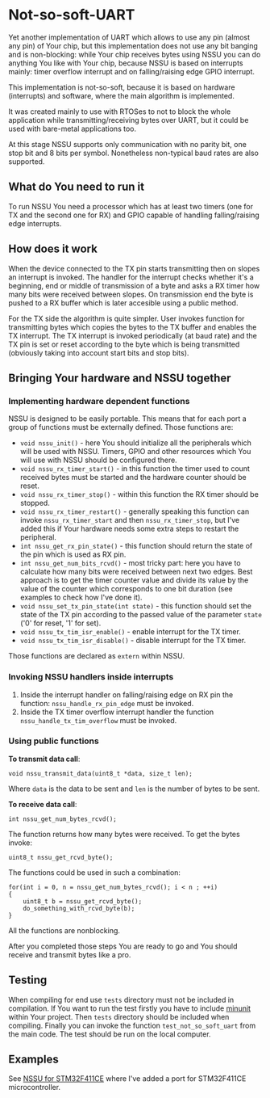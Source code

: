 # Not-so-soft-UART

Yet another implementation of UART which allows to use any pin (almost any pin) of Your chip, but this implementation
does not use any bit banging and is non-blocking: while Your chip receives bytes using NSSU you can do anything You
like with Your chip, because NSSU is based on interrupts mainly: timer overflow interrupt and on falling/raising edge
GPIO interrupt.

This implementation is not-so-soft, because it is based on hardware (interrupts) and software, where the main
algorithm is implemented.

It was created mainly to use with RTOSes to not to block the whole application while transmitting/receiving bytes over
UART, but it could be used with bare-metal applications too.

At this stage NSSU supports only communication with no parity bit, one stop bit and 8 bits per symbol. Nonetheless
non-typical baud rates are also supported.

## What do You need to run it

To run NSSU You need a processor which has at least two timers (one for TX and the second one for RX) and GPIO 
capable of handling falling/raising edge interrupts.

## How does it work

When the device connected to the TX pin starts transmitting then on slopes an interrupt is invoked. The handler for
the interrupt checks whether it's a beginning, end or middle of transmission of a byte and asks a RX timer how many
bits were received between slopes. On transmission end the byte is pushed to a RX buffer which is later accesible using 
a public method.

For the TX side the algorithm is quite simpler. User invokes function for transmitting bytes which copies the bytes
to the TX buffer and enables the TX interrupt. The TX interrupt is invoked periodically (at baud rate) and the TX pin
is set or reset according to the byte which is being transmitted (obviously taking into account start bits and stop
bits).

## Bringing Your hardware and NSSU together

### Implementing hardware dependent functions

NSSU is designed to be easily portable. This means that for each port a group of functions must be externally defined.
Those functions are:
* `void nssu_init()` - here You should initialize all the peripherals which will be used with NSSU. Timers, GPIO
and other resources which You will use with NSSU should be configured there.  
* `void nssu_rx_timer_start()` - in this function the timer used to count received bytes must be started and 
the hardware counter should be reset.
* `void nssu_rx_timer_stop()` - within this function the RX timer should be stopped.
* `void nssu_rx_timer_restart()` - generally speaking this function can invoke `nssu_rx_timer_start` and then 
`nssu_rx_timer_stop`, but I've added this if Your hardware needs some extra steps to restart the peripheral.
* `int nssu_get_rx_pin_state()` - this function should return the state of the pin which is used as RX pin.
* `int nssu_get_num_bits_rcvd()` - most tricky part: here you have to calculate how many bits were received between
next two edges. Best approach is to get the timer counter value and divide its value by the value of the
counter which corresponds to one bit duration (see examples to check how I've done it).
* `void nssu_set_tx_pin_state(int state)` - this function should set the state of the TX pin according to the passed
value of the parameter `state` ('0' for reset, '1' for set).
* `void nssu_tx_tim_isr_enable()` - enable interrupt for the TX timer.
* `void nssu_tx_tim_isr_disable()` - disable interrupt for the TX timer.

Those functions are declared as `extern` within NSSU.

### Invoking NSSU handlers inside interrupts

1. Inside the interrupt handler on falling/raising edge on RX pin the function: `nssu_handle_rx_pin_edge` must be 
invoked.
2. Inside the TX timer overflow interrupt handler the function `nssu_handle_tx_tim_overflow` must be invoked.

### Using public functions

**To transmit data call**:

```void nssu_transmit_data(uint8_t *data, size_t len);```

Where `data` is the data to be sent and `len` is the number of bytes to be sent.


**To receive data call**:

```int nssu_get_num_bytes_rcvd();```

The function returns how many bytes were received. To get the bytes invoke:

```uint8_t nssu_get_rcvd_byte();```

The functions could be used in such a combination:
```
for(int i = 0, n = nssu_get_num_bytes_rcvd(); i < n ; ++i)
{
    uint8_t b = nssu_get_rcvd_byte();
    do_something_with_rcvd_byte(b);
}
```

All the functions are nonblocking. 

After you completed those steps You are ready to go and You should receive and transmit bytes like a pro.

## Testing

When compiling for end use `tests` directory must not be included in compilation. If You want to run the test firstly
you have to include [minunit](https://github.com/KKoovalsky/minunit) within Your project. Then `tests` directory should
be included when compiling. Finally you can invoke the function `test_not_so_soft_uart` from the main code. The test 
should be run on the local computer.

## Examples

See [NSSU for STM32F411CE](https://github.com/KKoovalsky/NotSoSoftUart_STM32) where I've added a port for STM32F411CE
microcontroller.

